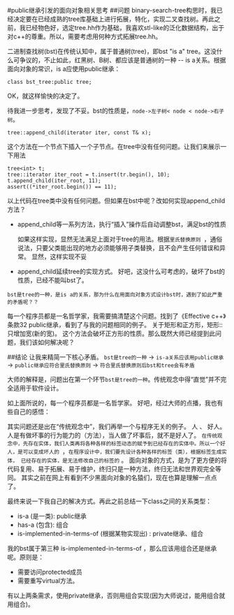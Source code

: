 #public继承引发的面向对象相关思考
##问题
binary-search-tree构思时，我已经决定要在已经成熟的tree库基础上进行拓展，特化，实现二叉查找树。再此之前，我已经物色好，选定tree.hh作为基础，我喜欢stl-like的泛化数据结构，出于对c++的尊重。所以，需要考虑用何种方式拓展tree.hh。

二进制查找树(bst)在传统认知中，属于普通树(tree)，即bst "is a" tree。这没什么可争议的，不止如此，红黑树、B树、都应该是普通树的一种 -- is a关系。根据面向对象的常识，is a应使用public继承：

	class bst_tree:public tree;
OK，就这样愉快的决定了。

待我进一步思考，发现了不妥。bst的性质是，`node->左子树< node < node->右子树`。
	
	tree::append_child(iterator iter, const T& x);
这个方法在一个节点下插入一个子节点。在tree中没有任何问题。让我们来展示一下用法
	
	tree<int> t;
	tree::iterator iter_root = t.insert(tr.begin(), 10);
	t.append_child(iter_root, 11);
	assert((*iter_root.begin()) == 11);
	
以上代码在tree类中没有任何问题。但如果在bst中呢？改如何实现append_child方法？

- append_child等一系列方法，执行“插入”操作后自动调整bst，满足bst的性质

	如果这样实现，显然无法满足上面对于tree的用法。根据`里氏替换原则 `，通俗说法，只要父类能出现的地方必须能够用子类替换，且不会产生任何错误和异常。 显然，这样实现不妥
	
- append_child延续tree的实现方式。 好吧，这没什么可考虑的，破坏了bst的性质，已经不能叫bst了。

`bst是tree的一种，是is a的关系，那为什么在用面向对象方式设计bst时，遇到了如此严重的矛盾呢？？`

每一个程序员都是一名哲学家，我需要搞清楚这个问题。找到了《Effective c++》条款32 public继承，看到了与我的问题相同的例子。 关于矩形和正方形，矩形::只增加宽(新的宽)。 这个方法会破坏正方形的性质。那么既然大师已经提到此问题，我们该如何解决呢？

##结论
让我来精简一下核心矛盾。 `bst是tree的一种` -> `is-a关系应该用public继承` -> `public继承应符合里氏替换原则` -> `符合里氏替换原则后bst和tree会有矛盾`

大师的解释是，问题出在第一个环节`bst是tree的一种`。传统观念中得“直觉”并不完全适用于软件设计。

如上面所说的，每一个程序员都是一名哲学家。 好吧，经过大师的点播，我也有些自己的感悟：

其实问题还是出在“传统观念中”，我们再举一个与程序无关的例子。 人 、 好人。 人是有做坏事的行为能力的（方法），当人做了坏事后，就不是好人了。 `在传统观念中，先存在实体，我们人类再将各种各样的标签动态的赋予到已经存在的实体中。所以一个好人，是可以变成坏人的 `，`在程序设计中，我们要先设计各种各样的标签（类），根据标签生成实体， 已经存在的实体，是无法修改自己的标签的` 。 面向对象的方式，是为了更方便的将代码复用、易于拓展、易于维护，终归只是一种方法，终归无法和世界观完全等同。 其实之前在网上有看到不少黑面向对象的名猿们，现在也算是理解一点点了。

最终来说一下我自己的解决方式。再此之前总结一下class之间的关系类型：

- is-a (是一类): public继承
- has-a (包含): 组合
- is-implemented-in-terms-of (根据某物实现出) : private继承、组合

我的bst属于第三种 is-implemented-in-terms-of ，那么应该用组合还是继承呢。原则是：
- 需要访问protected成员
- 需要重写virtual方法。

有以上两条需求，使用private继承，否则用组合实现(因为大师说过，能用组合就用组合)。











